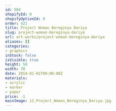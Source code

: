 ```yaml
---
id: 584
shopifyId: 0
shopifyOptionId: 0
order: 421
title: Project Woman Bereginya Dariya
slug: project-woman-bereginya-dariya
url: art-works/project-woman-bereginya-dariya
aliases: []
categories:
- graphics
inStock: false
isVisible: true
height: 50
width: 70
date: 2014-01-01T00:00:00Z
materials:
- acrylic
- marker
- paper
price: -1
mainImage: 12_Project_Woman_Bereginya_Dariya.jpg
---
```

